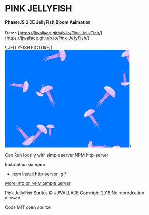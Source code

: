 # PINK JELLYFISH #
#### PhaserJS 2 CE JellyFish Bloom Animation ###



Demo
[https://jjwallace.github.io/Pink-JellyFish/](https://jjwallace.github.io/Pink-JellyFish/)

![JELLYFISH PICTURE](![alt text](https://raw.githubusercontent.com/jjwallace/Pink-JellyFish/master/assets/screenshot/jellyfish.png))

Can Run locally with simple server NPM http-server

Installation via npm:

* npm install http-server -g *

[More Info on NPM Simple Server](https://www.npmjs.com/package/http-server)




Pink JellyFish Sprites © JJWALLACE Copyright 2018
No reproduction allowed

Code MIT open source